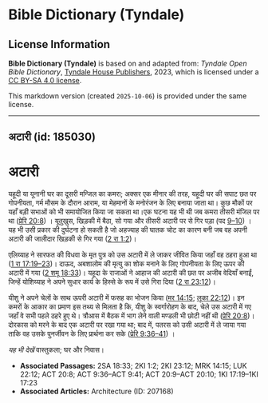 # Bible Dictionary (Tyndale)

## License Information

**Bible Dictionary (Tyndale)** is based on and adapted from: _Tyndale Open Bible Dictionary_, [Tyndale House Publishers](https://tyndaleopenresources.com/), 2023, which is licensed under a [CC BY-SA 4.0 license](https://creativecommons.org/licenses/by-sa/4.0/legalcode.en).

This markdown version (created `2025-10-06`) is provided under the same license.



--------------------------------

## अटारी (id: 185030)

अटारी
=====

यहूदी या यूनानी घर का दूसरी मन्जिल का कमरा; अक्सर एक मीनार की तरह, यहूदी घर की सपाट छत पर गोपनीयता, गर्म मौसम के दौरान आराम, या मेहमानों के मनोरंजन के लिए बनाया जाता था। कुछ मौकों पर यहाँ बड़ी सभाओं को भी समायोजित किया जा सकता था।एक घटना यह भी थी जब कमरा तीसरी मंजिल पर था ([प्रेरि 20:8](https://ref.ly/Acts20:8)) । यूतुखुस, खिड़की में बैठा, सो गया और तीसरी अटारी पर से गिर पड़ा (पद [9–10](https://ref.ly/Acts20:9-Acts20:10)) । यह भी उसी प्रकार की दुर्घटना हो सकती है जो अहज्याह की घातक चोट का कारण बनी जब वह अपनी अटारी की जालीदार खिड़की से गिर गया ([2 रा 1:2](https://ref.ly/2Kgs1:2))।

एलिय्याह ने सारफत की विधवा के मृत पुत्र को उस अटारी में ले जाकर जीवित किया जहाँ वह ठहरा हुआ था ([1 रा 17:19–23](https://ref.ly/1Kgs17:19-1Kgs17:23))। दाऊद, अबशालोम की मृत्यु का शोक मनाने के लिए गोपनीयता के लिए ऊपर की अटारी में गया ([2 शमू 18:33](https://ref.ly/2Sam18:33))। यहूदा के राजाओं ने आहाज की अटारी की छत पर अजीब वेदियाँ बनाईं, जिन्हें योशिय्याह ने अपने सुधार कार्य के हिस्से के रूप में उसे गिरा दिया ([2 रा 23:12](https://ref.ly/2Kgs23:12))।

यीशु ने अपने चेलों के साथ ऊपरी अटारी में फसह का भोजन किया ([मर 14:15](https://ref.ly/Mark14:15); [लूका 22:12](https://ref.ly/Luke22:12))। इन कमरों के आकार का प्रमाण इस तथ्य से मिलता है कि, यीशु के स्वर्गारोहण के बाद, चेले उस अटारी में गए जहाँ वे सभी पहले ठहरे हुए थे। त्रौआस में बैठक में भाग लेने वाली मण्डली भी छोटी नहीं थी ([प्रेरि 20:8](https://ref.ly/Acts20:8))। दोरकास को मरने के बाद एक अटारी पर रखा गया था; बाद में, पतरस को उसी अटारी में ले जाया गया ताकि वह उसके पुनर्जीवन के लिए प्रार्थना कर सके ([प्रेरि 9:36–41](https://ref.ly/Acts9:36-Acts9:41)) ।

*यह भी देखें* वास्तुकला; घर और निवास।

* **Associated Passages:** 2SA 18:33; 2KI 1:2; 2KI 23:12; MRK 14:15; LUK 22:12; ACT 20:8; ACT 9:36–ACT 9:41; ACT 20:9–ACT 20:10; 1KI 17:19–1KI 17:23
* **Associated Articles:** Architecture (ID: 207168)

